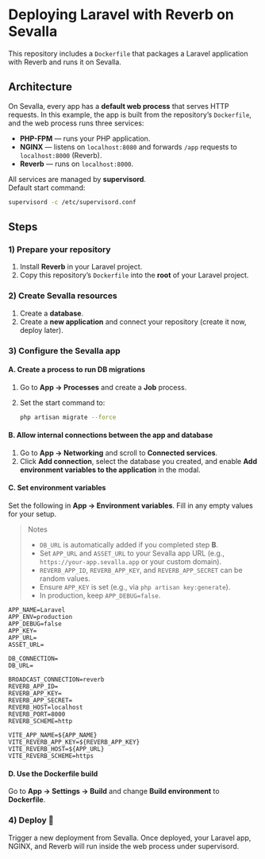 # Deploying Laravel with Reverb on Sevalla

This repository includes a `Dockerfile` that packages a Laravel application with Reverb and runs it on Sevalla.

## Architecture

On Sevalla, every app has a **default web process** that serves HTTP requests. In this example, the app is built from the repository’s `Dockerfile`, and the web process runs three services:

- **PHP-FPM** — runs your PHP application.
- **NGINX** — listens on `localhost:8080` and forwards `/app` requests to `localhost:8000` (Reverb).
- **Reverb** — runs on `localhost:8000`.

All services are managed by **supervisord**.  
Default start command:

```bash
supervisord -c /etc/supervisord.conf
```

## Steps

### 1) Prepare your repository

1. Install **Reverb** in your Laravel project.
2. Copy this repository’s `Dockerfile` into the **root** of your Laravel project.

### 2) Create Sevalla resources

1. Create a **database**.
2. Create a **new application** and connect your repository (create it now, deploy later).

### 3) Configure the Sevalla app

#### A. Create a process to run DB migrations

1. Go to **App → Processes** and create a **Job** process.
2. Set the start command to:

   ```bash
   php artisan migrate --force
   ```

#### B. Allow internal connections between the app and database

1. Go to **App → Networking** and scroll to **Connected services**.
2. Click **Add connection**, select the database you created, and enable **Add environment variables to the application** in the modal.

#### C. Set environment variables

Set the following in **App → Environment variables**. Fill in any empty values for your setup.

> Notes
> - `DB_URL` is automatically added if you completed step **B**.
> - Set `APP_URL` and `ASSET_URL` to your Sevalla app URL (e.g., `https://your-app.sevalla.app` or your custom domain).
> - `REVERB_APP_ID`, `REVERB_APP_KEY`, and `REVERB_APP_SECRET` can be random values.
> - Ensure `APP_KEY` is set (e.g., via `php artisan key:generate`).
> - In production, keep `APP_DEBUG=false`.

```dotenv
APP_NAME=Laravel
APP_ENV=production
APP_DEBUG=false
APP_KEY=
APP_URL=
ASSET_URL=

DB_CONNECTION=
DB_URL=

BROADCAST_CONNECTION=reverb
REVERB_APP_ID=
REVERB_APP_KEY=
REVERB_APP_SECRET=
REVERB_HOST=localhost
REVERB_PORT=8000
REVERB_SCHEME=http

VITE_APP_NAME=${APP_NAME}
VITE_REVERB_APP_KEY=${REVERB_APP_KEY}
VITE_REVERB_HOST=${APP_URL}
VITE_REVERB_SCHEME=https
```

#### D. Use the Dockerfile build

Go to **App → Settings → Build** and change **Build environment** to **Dockerfile**.

### 4) Deploy 🚀

Trigger a new deployment from Sevalla. Once deployed, your Laravel app, NGINX, and Reverb will run inside the web process under supervisord.
